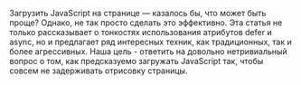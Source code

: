Загрузить JavaScript на странице — казалось бы, что может быть проще? Однако, не так просто сделать это эффективно. Эта статья не только рассказывает о тонкостях использования атрибутов defer и async, но и предлагает ряд интересных техник, как традиционных, так и более агрессивных. Наша цель - ответить на довольно нетривиальный вопрос о том, как предсказуемо загружать JavaScript так, чтобы совсем не задерживать отрисовку страницы.

